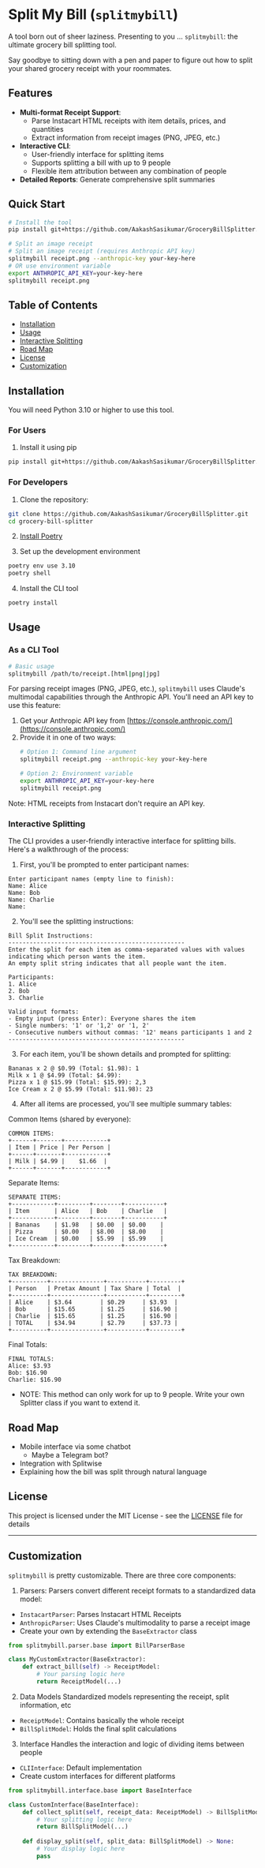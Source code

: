 # Split My Bill (`splitmybill`)

A tool born out of sheer laziness. Presenting to you ... `splitmybill`: the ultimate grocery bill splitting tool.

Say goodbye to sitting down with a pen and paper to figure out how to split your shared grocery receipt with your roommates.

## Features

- **Multi-format Receipt Support**:
  - Parse Instacart HTML receipts with item details, prices, and quantities
  - Extract information from receipt images (PNG, JPEG, etc.)
- **Interactive CLI**:
  - User-friendly interface for splitting items
  - Supports splitting a bill with up to 9 people
  - Flexible item attribution between any combination of people
- **Detailed Reports**: Generate comprehensive split summaries

## Quick Start

```bash
# Install the tool
pip install git+https://github.com/AakashSasikumar/GroceryBillSplitter.git

# Split an image receipt
# Split an image receipt (requires Anthropic API key)
splitmybill receipt.png --anthropic-key your-key-here
# OR use environment variable
export ANTHROPIC_API_KEY=your-key-here
splitmybill receipt.png
```

## Table of Contents

- [Installation](#installation)
- [Usage](#usage)
- [Interactive Splitting](#interactive-splitting)
- [Road Map](#road-map)
- [License](#license)
- [Customization](#customization)

## Installation

You will need Python 3.10 or higher to use this tool.

### For Users

1. Install it using pip

```bash
pip install git+https://github.com/AakashSasikumar/GroceryBillSplitter.git
```

### For Developers

1. Clone the repository:

```bash
git clone https://github.com/AakashSasikumar/GroceryBillSplitter.git
cd grocery-bill-splitter
```

2. [Install Poetry](https://python-poetry.org/docs/)

3. Set up the development environment

```bash
poetry env use 3.10
poetry shell
```

4. Install the CLI tool

```bash
poetry install
```

## Usage

### As a CLI Tool

```bash
# Basic usage
splitmybill /path/to/receipt.[html|png|jpg]
```

For parsing receipt images (PNG, JPEG, etc.), `splitmybill` uses Claude's multimodal capabilities through the Anthropic API. You'll need an API key to use this feature:

1. Get your Anthropic API key from [https://console.anthropic.com/](https://console.anthropic.com/)
2. Provide it in one of two ways:
   ```bash
   # Option 1: Command line argument
   splitmybill receipt.png --anthropic-key your-key-here

   # Option 2: Environment variable
   export ANTHROPIC_API_KEY=your-key-here
   splitmybill receipt.png
   ```

Note: HTML receipts from Instacart don't require an API key.
### Interactive Splitting

The CLI provides a user-friendly interactive interface for splitting bills. Here's a walkthrough of the process:

1. First, you'll be prompted to enter participant names:
```text
Enter participant names (empty line to finish):
Name: Alice
Name: Bob
Name: Charlie
Name: 
```

2. You'll see the splitting instructions:
```text
Bill Split Instructions:
--------------------------------------------------
Enter the split for each item as comma-separated values with values indicating which person wants the item.
An empty split string indicates that all people want the item.

Participants:
1. Alice
2. Bob
3. Charlie

Valid input formats:
- Empty input (press Enter): Everyone shares the item
- Single numbers: '1' or '1,2' or '1, 2'
- Consecutive numbers without commas: '12' means participants 1 and 2
--------------------------------------------------
```

3. For each item, you'll be shown details and prompted for splitting:
```text
Bananas x 2 @ $0.99 (Total: $1.98): 1
Milk x 1 @ $4.99 (Total: $4.99): 
Pizza x 1 @ $15.99 (Total: $15.99): 2,3
Ice Cream x 2 @ $5.99 (Total: $11.98): 23
```

4. After all items are processed, you'll see multiple summary tables:

Common Items (shared by everyone):
```text
COMMON ITEMS:
+------+-------+------------+
| Item | Price | Per Person |
+------+-------+------------+
| Milk | $4.99 |    $1.66  |
+------+-------+------------+
```

Separate Items:
```text
SEPARATE ITEMS:
+------------+---------+--------+-----------+
| Item       | Alice   | Bob    | Charlie   |
+------------+---------+--------+-----------+
| Bananas    | $1.98   | $0.00  | $0.00    |
| Pizza      | $0.00   | $8.00  | $8.00    |
| Ice Cream  | $0.00   | $5.99  | $5.99    |
+------------+---------+--------+-----------+
```

Tax Breakdown:
```text
TAX BREAKDOWN:
+----------+---------------+-----------+---------+
| Person   | Pretax Amount | Tax Share | Total  |
+----------+---------------+-----------+---------+
| Alice    | $3.64        | $0.29     | $3.93  |
| Bob      | $15.65       | $1.25     | $16.90 |
| Charlie  | $15.65       | $1.25     | $16.90 |
| TOTAL    | $34.94       | $2.79     | $37.73 |
+----------+---------------+-----------+---------+
```

Final Totals:
```text
FINAL TOTALS:
Alice: $3.93
Bob: $16.90
Charlie: $16.90
```

- NOTE: This method can only work for up to 9 people. Write your own Splitter class if you want to extend it.

## Road Map

- Mobile interface via some chatbot
  - Maybe a Telegram bot?
- Integration with Splitwise
- Explaining how the bill was split through natural language

## License

This project is licensed under the MIT License - see the [LICENSE](LICENSE) file for details

---

## Customization

`splitmybill` is pretty customizable. There are three core components:

1. Parsers:
Parsers convert different receipt formats to a standardized data model:

- `InstacartParser`: Parses Instacart HTML Receipts
- `AnthropicParser`: Uses Claude's multimodality to parse a receipt image
- Create your own by extending the `BaseExtractor` class

```python
from splitmybill.parser.base import BillParserBase

class MyCustomExtractor(BaseExtractor):
    def extract_bill(self) -> ReceiptModel:
        # Your parsing logic here
        return ReceiptModel(...)
```

2. Data Models
Standardized models representing the receipt, split information, etc

- `ReceiptModel`: Contains basically the whole receipt
- `BillSplitModel`: Holds the final split calculations

3. Interface
Handles the interaction and logic of dividing items between people

- `CLIInterface`: Default implementation
- Create custom interfaces for different platforms

```python
from splitmybill.interface.base import BaseInterface

class CustomInterface(BaseInterface):
    def collect_split(self, receipt_data: ReceiptModel) -> BillSplitModel:
        # Your splitting logic here
        return BillSplitModel(...)
    
    def display_split(self, split_data: BillSplitModel) -> None:
        # Your display logic here
        pass
```